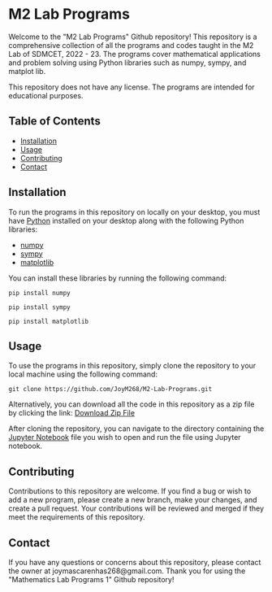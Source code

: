 <!DOCTYPE html>
<html>
<body>
	<h1>M2 Lab Programs</h1>
	<p>Welcome to the "M2 Lab Programs" Github repository! This repository is a comprehensive collection of all the programs and codes taught in the M2 Lab of SDMCET, 2022 - 23. The programs cover mathematical applications and problem solving using Python libraries such as numpy, sympy, and matplot lib.</p>
	<p>This repository does not have any license. The programs are intended for educational purposes.</p>
	<h2>Table of Contents</h2>
	<ul>
		<li><a href="#installation">Installation</a></li>
		<li><a href="#usage">Usage</a></li>
		<li><a href="#contributing">Contributing</a></li>
		<li><a href="#contact">Contact</a></li>
	</ul>
	<h2 id="installation">Installation</h2>
	<p>To run the programs in this repository on locally on your desktop, you must have <a href="https://www.python.org/">Python</a> installed on your desktop along with the following Python libraries:</p>
	<ul>
		<li><a href="https://numpy.org/">numpy</a></li>
		<li><a href="https://www.sympy.org/en/index.html">sympy</a></li>
		<li><a href="https://matplotlib.org/">matplotlib</a></li>
	</ul>
	<p>You can install these libraries by running the following command:</p>
	<pre><code>pip install numpy</code></pre>
  <pre><code>pip install sympy</code></pre>
  <pre><code>pip install matplotlib</code></pre>
	<h2 id="usage">Usage</h2>
	<p>To use the programs in this repository, simply clone the repository to your local machine using the following command:</p>
	<pre><code>git clone https://github.com/JoyM268/M2-Lab-Programs.git</code></pre>
	<p>Alternatively, you can download all the code in this repository as a zip file by clicking the link: 
    <a href="https://github.com/JoyM268/M2-Lab-Programs/archive/refs/heads/main.zip">Download Zip File</a>
  </p>
	<p>After cloning the repository, you can navigate to the directory containing the <a href="https://jupyter.org/">Jupyter Notebook</a> file you wish to open and run the file using Jupyter notebook.</p>
	<h2 id="contributing">Contributing</h2>
	<p>Contributions to this repository are welcome. If you find a bug or wish to add a new program, please create a new branch, make your changes, and create a pull request. Your contributions will be reviewed and merged if they meet the requirements of this repository.</p>
	<h2 id="contact">Contact</h2>
	<p>If you have any questions or concerns about this repository, please contact the owner at joymascarenhas268@gmail.com. Thank you for using the "Mathematics Lab Programs 1" Github repository!</p>


